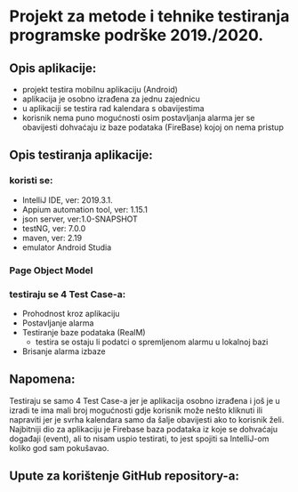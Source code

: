 
# Projekt za metode i tehnike testiranja programske podrške 2019./2020.

## Opis aplikacije:
* projekt testira mobilnu aplikaciju (Android)
* aplikacija je osobno izrađena za jednu zajednicu
* u aplikaciji se testira rad kalendara s obavijestima
* korisnik nema puno mogućnosti osim postavljanja alarma jer se obavijesti dohvaćaju iz baze podataka (FireBase) kojoj on nema pristup

## Opis testiranja aplikacije:
### koristi se:
* IntelliJ IDE, ver: 2019.3.1.
* Appium automation tool, ver: 1.15.1
* json server, ver:1.0-SNAPSHOT
* testNG, ver: 7.0.0
* maven, ver: 2.19
* emulator Android Studia

### Page Object Model

### testiraju se 4 Test Case-a:
* Prohodnost kroz aplikaciju
* Postavljanje alarma
* Testiranje baze podataka (RealM) 
  * testira se ostaju li podatci o spremljenom alarmu u lokalnoj bazi
* Brisanje alarma izbaze

##  Napomena:
Testiraju se samo 4 Test Case-a jer je aplikacija osobno izrađena i još je u
izradi te ima mali broj mogućnosti gdje korisnik može nešto kliknuti ili 
napraviti jer je svrha kalendara samo da šalje obavijesti ako to korisnik želi.
Najbitniji dio za aplikaciju je Firebase baza podataka iz koje se dohvaćaju
događaji (event), ali to nisam uspio testirati, to jest spojiti sa IntelliJ-om
koliko god sam pokušavao.


## Upute za korištenje GitHub repository-a:




